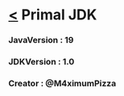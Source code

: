
# [<](../readme.md) Primal JDK

### JavaVersion : 19
### JDKVersion : 1.0
### Creator : @M4ximumPizza
